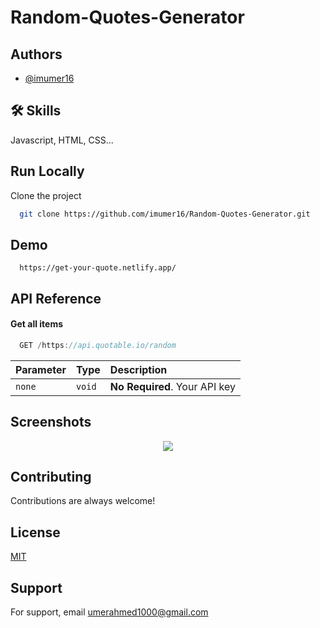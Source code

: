 # Random-Quotes-Generator


## Authors

- [@imumer16](https://www.github.com/imumer16)


## 🛠 Skills
Javascript, HTML, CSS...

## Run Locally

Clone the project

```bash
  git clone https://github.com/imumer16/Random-Quotes-Generator.git
```



## Demo
```link
  https://get-your-quote.netlify.app/
```


## API Reference

#### Get all items

```js
  GET /https://api.quotable.io/random
```

| Parameter | Type     | Description                |
| :-------- | :------- | :------------------------- |
| `none` | `void` | **No Required**. Your API key |



## Screenshots
<div align="center">
  <img src="https://user-images.githubusercontent.com/84404257/196021729-0812ae0a-5327-405c-885b-408932f87b2e.png">


</div>








## Contributing

Contributions are always welcome!










## License

[MIT](https://choosealicense.com/licenses/mit/)

## Support

For support, email umerahmed1000@gmail.com
